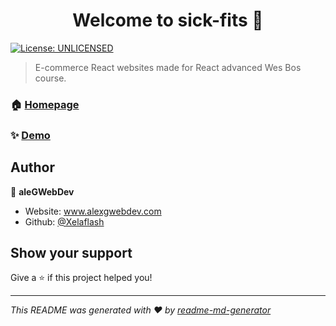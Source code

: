 <h1 align="center">Welcome to sick-fits 👋</h1>
<p>
  <a href="#" target="_blank">
    <img alt="License: UNLICENSED" src="https://img.shields.io/badge/License-UNLICENSED-yellow.svg" />
  </a>
</p>

> E-commerce React websites made for React advanced Wes Bos course. 

### 🏠 [Homepage](todo)

### ✨ [Demo](todo)

## Author

👤 **aleGWebDev**

* Website: www.alexgwebdev.com
* Github: [@Xelaflash](https://github.com/Xelaflash)

## Show your support

Give a ⭐️ if this project helped you!

***
_This README was generated with ❤️ by [readme-md-generator](https://github.com/kefranabg/readme-md-generator)_